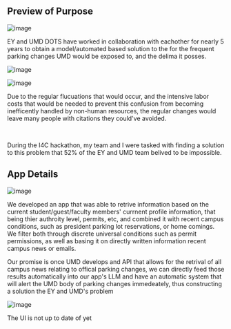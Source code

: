 <h2>Preview of Purpose</h2>

![image](https://github.com/user-attachments/assets/6dcecc0b-477e-4fa5-896c-11c690b04aa3)

EY and UMD DOTS have worked in collaboration with eachother for nearly 5 years to obtain a model/automated based solution to the for the frequent parking changes UMD would be exposed to, and the delima it posses.

![image](https://github.com/user-attachments/assets/8e1c0ea8-3a42-4457-9e8b-32fb46ad4568)


![image](https://github.com/user-attachments/assets/f20a0323-b6e4-4a48-9778-a71abb503780)

Due to the regular flucuations that would occur, and the intensive labor costs that would be needed to prevent this confusion from becoming inefficently handled by non-human resources, the regular changes would leave many people with citations they could've avoided.

<br>

During the I4C hackathon, my team and I were tasked with finding a solution to this problem that 52% of the EY and UMD team belived to be impossible.

<h2>App Details</h2>

![image](https://github.com/user-attachments/assets/f926b5ff-e80e-4930-8777-e7c52618ec90)

We developed an app that was able to retrive information based on the current student/guest/faculty members' currnent profile information, that being thier authroity level, permits, etc, and combined it with recent campus conditions, such as president parking lot reservations, or home comings. We filter both through discrete universal conditions such as permit permissions, as well as basing it on directly written information recent campus news or emails.

Our promise is once UMD develops and API that allows for the retrival of all campus news relating to offical parking changes, we can directly feed those results automatically into our app's LLM and have an automatic system that will alert the UMD body of parking changes immedeately, thus constructing a solution the EY and UMD's problem

![image](https://github.com/user-attachments/assets/adf2dbd6-c192-410b-8280-e4305c399a93)

The UI is not up to date of yet
